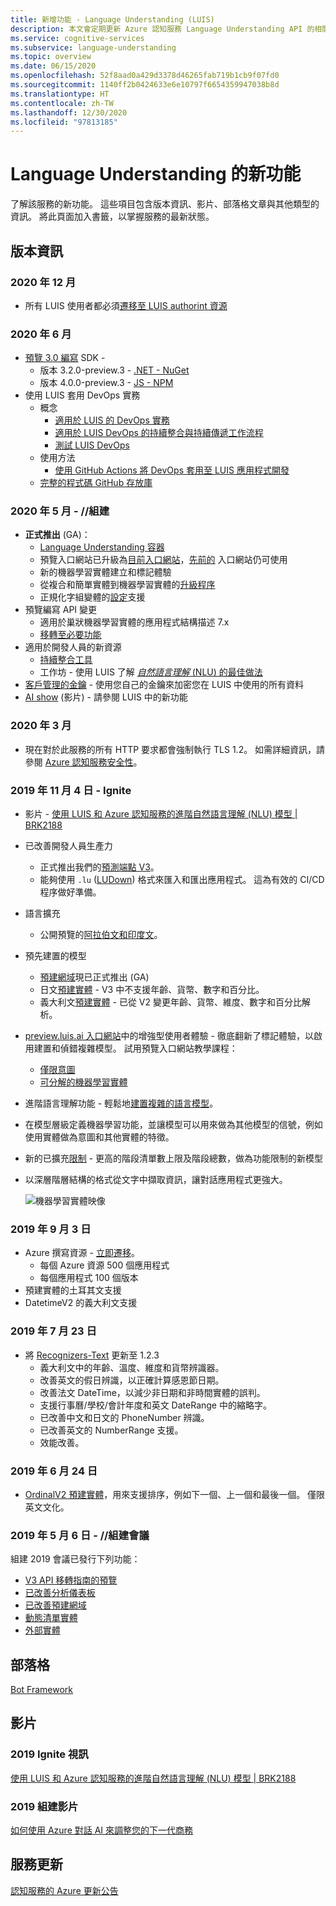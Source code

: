 ```yaml
---
title: 新增功能 - Language Understanding (LUIS)
description: 本文會定期更新 Azure 認知服務 Language Understanding API 的相關新聞。
ms.service: cognitive-services
ms.subservice: language-understanding
ms.topic: overview
ms.date: 06/15/2020
ms.openlocfilehash: 52f8aad0a429d3378d46265fab719b1cb9f07fd0
ms.sourcegitcommit: 1140ff2b0424633e6e10797f6654359947038b8d
ms.translationtype: HT
ms.contentlocale: zh-TW
ms.lasthandoff: 12/30/2020
ms.locfileid: "97813185"
---
```

# <a name="whats-new-in-language-understanding"></a>Language Understanding 的新功能

了解該服務的新功能。 這些項目包含版本資訊、影片、部落格文章與其他類型的資訊。 將此頁面加入書籤，以掌握服務的最新狀態。

## <a name="release-notes"></a>版本資訊

### <a name="december-2020"></a>2020 年 12 月

* 所有 LUIS 使用者都必須[遷移至 LUIS authorint 資源](luis-migration-authoring.md)

### <a name="june-2020"></a>2020 年 6 月

* [預覽 3.0 編寫](luis-migration-authoring-entities.md) SDK -
    * 版本 3.2.0-preview.3 - [.NET - NuGet](https://www.nuget.org/packages/Microsoft.Azure.CognitiveServices.Language.LUIS.Authoring/)
    * 版本 4.0.0-preview.3 - [JS - NPM](https://www.npmjs.com/package/@azure/cognitiveservices-luis-authoring)
* 使用 LUIS 套用 DevOps 實務
    * 概念
        * [適用於 LUIS 的 DevOps 實務](luis-concept-devops-sourcecontrol.md)
        * [適用於 LUIS DevOps 的持續整合與持續傳遞工作流程](luis-concept-devops-automation.md)
        * [測試 LUIS DevOps](luis-concept-devops-testing.md)
    * 使用方法
        * [使用 GitHub Actions 將 DevOps 套用至 LUIS 應用程式開發](luis-how-to-devops-with-github.md)
    * [完整的程式碼 GitHub 存放庫](https://github.com/Azure-Samples/LUIS-DevOps-Template)

### <a name="may-2020---build"></a>2020 年 5 月 - //組建

* **正式推出** (GA)：
    * [Language Understanding 容器](luis-container-howto.md)
    * 預覽入口網站已升級為[目前入口網站](https://www.luis.ai)，[先前的](https://previous.luis.ai) 入口網站仍可使用
    * 新的機器學習實體建立和標記體驗
    * 從複合和簡單實體到機器學習實體的[升級程序](migrate-from-composite-entity.md)
    * 正規化字組變體的[設定](how-to-application-settings-portal.md)支援
* 預覽編寫 API 變更
    * 適用於巢狀機器學習實體的應用程式結構描述 7.x
    * [移轉至必要功能](luis-migration-authoring-entities.md#api-change-constraint-replaced-with-required-feature)
* 適用於開發人員的新資源
    * [持續整合工具](developer-reference-resource.md#continuous-integration-tools)
    * 工作坊 - 使用 LUIS 了解 [_自然語言理解_ (NLU) 的最佳做法](developer-reference-resource.md#workshops)
* [客戶管理的金鑰](luis-encryption-of-data-at-rest.md) - 使用您自己的金鑰來加密您在 LUIS 中使用的所有資料
* [AI show](https://channel9.msdn.com/Shows/AI-Show/New-Features-in-Language-Understanding) (影片) - 請參閱 LUIS 中的新功能



### <a name="march-2020"></a>2020 年 3 月

* 現在對於此服務的所有 HTTP 要求都會強制執行 TLS 1.2。 如需詳細資訊，請參閱 [Azure 認知服務安全性](../cognitive-services-security.md)。

### <a name="november-4-2019---ignite"></a>2019 年 11 月 4 日 - Ignite

* 影片 - [使用 LUIS 和 Azure 認知服務的進階自然語言理解 (NLU) 模型 | BRK2188](https://www.youtube.com/watch?v=JdJEV2jV0_Y)

* 已改善開發人員生產力
    * 正式推出我們的[預測端點 V3](luis-migration-api-v3.md)。
    * 能夠使用 `.lu` ([LUDown](https://github.com/microsoft/botbuilder-tools/tree/master/packages/Ludown)) 格式來匯入和匯出應用程式。 這為有效的 CI/CD 程序做好準備。
* 語言擴充
    * 公開預覽的[阿拉伯文和印度文](luis-language-support.md)。
* 預先建置的模型
    * [預建網域](luis-reference-prebuilt-domains.md)現已正式推出 (GA)
    * 日文[預建實體](luis-reference-prebuilt-entities.md#japanese-entity-support) - V3 中不支援年齡、貨幣、數字和百分比。
    * 義大利文[預建實體](luis-reference-prebuilt-entities.md#italian-entity-support) - 已從 V2 變更年齡、貨幣、維度、數字和百分比解析。
* [preview.luis.ai 入口網站](https://preview.luis.ai)中的增強型使用者體驗 - 徹底翻新了標記體驗，以啟用建置和偵錯複雜模型。 試用預覽入口網站教學課程：
    * [僅限意圖](tutorial-intents-only.md)
    * [可分解的機器學習實體](tutorial-machine-learned-entity.md)
* 進階語言理解功能 - 輕鬆地[建置複雜的語言模型](luis-concept-entity-types.md)。
* 在模型層級定義機器學習功能，並讓模型可以用來做為其他模型的信號，例如使用實體做為意圖和其他實體的特徵。
* 新的已擴充[限制](luis-limits.md) - 更高的階段清單數上限及階段總數，做為功能限制的新模型
* 以深層階層結構的格式從文字中擷取資訊，讓對話應用程式更強大。

    ![機器學習實體映像](./media/whats-new/deep-entity-extraction-example.png)

### <a name="september-3-2019"></a>2019 年 9 月 3 日

* Azure 撰寫資源 - [立即遷移](luis-migration-authoring.md)。
    * 每個 Azure 資源 500 個應用程式
    * 每個應用程式 100 個版本
* 預建實體的土耳其文支援
* DatetimeV2 的義大利文支援

### <a name="july-23-2019"></a>2019 年 7 月 23 日

* 將 [Recognizers-Text](https://github.com/microsoft/Recognizers-Text/releases/tag/dotnet-v1.2.3) 更新至 1.2.3
    * 義大利文中的年齡、溫度、維度和貨幣辨識器。
    * 改善英文的假日辨識，以正確計算感恩節日期。
    * 改善法文 DateTime，以減少非日期和非時間實體的誤判。
    * 支援行事曆/學校/會計年度和英文 DateRange 中的縮略字。
    * 已改善中文和日文的 PhoneNumber 辨識。
    * 已改善英文的 NumberRange 支援。
    * 效能改善。

### <a name="june-24-2019"></a>2019 年 6 月 24 日

* [OrdinalV2 預建實體](luis-reference-prebuilt-ordinal-v2.md)，用來支援排序，例如下一個、上一個和最後一個。 僅限英文文化。

### <a name="may-6-2019---build-conference"></a>2019 年 5 月 6 日 - //組建會議

組建 2019 會議已發行下列功能：

* [V3 API 移轉指南的預覽](luis-migration-api-v3.md)
* [已改善分析儀表板](luis-how-to-use-dashboard.md)
* [已改善預建網域](luis-reference-prebuilt-domains.md)
* [動態清單實體](schema-change-prediction-runtime.md#dynamic-lists-passed-in-at-prediction-time)
* [外部實體](schema-change-prediction-runtime.md#external-entities-passed-in-at-prediction-time)

## <a name="blogs"></a>部落格

[Bot Framework](https://blog.botframework.com/)

## <a name="videos"></a>影片

### <a name="2019-ignite-videos"></a>2019 Ignite 視訊

[使用 LUIS 和 Azure 認知服務的進階自然語言理解 (NLU) 模型 | BRK2188](https://www.youtube.com/watch?v=JdJEV2jV0_Y)

### <a name="2019-build-videos"></a>2019 組建影片

[如何使用 Azure 對話 AI 來調整您的下一代商務](https://www.youtube.com/watch?v=_k97jd-csuk&feature=youtu.be)

## <a name="service-updates"></a>服務更新

[認知服務的 Azure 更新公告](https://azure.microsoft.com/updates/?product=cognitive-services)
